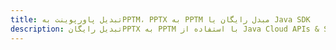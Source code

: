 ---title: تبدیل پاورپوینت بهPPTM، PPTX به PPTM مبدل رایگان یا Java SDKdescription: تبدیل رایگانPPTX به PPTM با استفاده از Java Cloud APIs & SDK. همچنین اسناد Microsoft PowerPoint را در Cloud ایجاد، ویرایش و رندر کنید.---